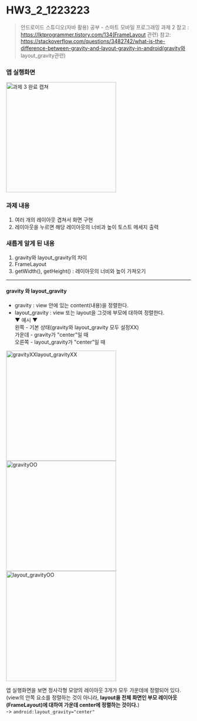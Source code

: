 # HW3_2_1223223
> 안드로이드 스튜디오(자바 활용) 공부 - 스마트 모바일 프로그래밍 과제 2
> 참고 : https://lktprogrammer.tistory.com/134(FrameLayout 관련)
> 참고: https://stackoverflow.com/questions/3482742/what-is-the-difference-between-gravity-and-layout-gravity-in-android(gravity와 layout_gravity관련)
### 앱 실행화면
<img width="300" alt="과제 3 완료 캡쳐" src="https://user-images.githubusercontent.com/68562176/115564401-6595c980-a2f3-11eb-9ba3-46c43a5ec73c.png">    

### 과제 내용
1. 여러 개의 레이아웃 겹쳐서 화면 구현
2. 레이아웃을 누르면 해당 레이아웃의 너비과 높이 토스트 메세지 출력

### 새롭게 알게 된 내용
1. gravity와 layout_gravity의 차이
2. FrameLayout
3. getWidth(), getHeight() : 레이아웃의 너비와 높이 가져오기
---------
#### gravity 와 layout_gravity
* gravity : view 안에 있는 content(내용)을 정렬한다.
* layout_gravity : view 또는 layout을 그것에 부모에 대하여 정렬한다.       
▼ 예시 ▼     
왼쪽 - 기본 상태(gravity와 layout_gravity 모두 설정XX)      
가운데 - gravity가 "center"일 때     
오른쪽 - layout_gravity가 "center"일 때

<img width="300" alt="gravityXXlayout_gravityXX" src="https://user-images.githubusercontent.com/68562176/115569447-303faa80-a2f8-11eb-9ad0-510a3abe692f.png">  <img width="300" alt="gravityOO" src="https://user-images.githubusercontent.com/68562176/115570397-0a66d580-a2f9-11eb-9c3e-2523351942d0.png">   <img width="300" alt="layout_gravityOO" src="https://user-images.githubusercontent.com/68562176/115570450-1783c480-a2f9-11eb-8166-95bb29a44dff.png">

앱 실행화면을 보면 정사각형 모양의 레이아웃 3개가 모두 가운데에 정렬되어 있다.         
(view의 안쪽 요소를 정렬하는 것이 아니라, **layout을 전체 화면인 부모 레이아웃(FrameLayout)에 대하여 가운데 center에 정렬하는 것이다.**)         
-> ```android:layout_gravity="center"``` 
